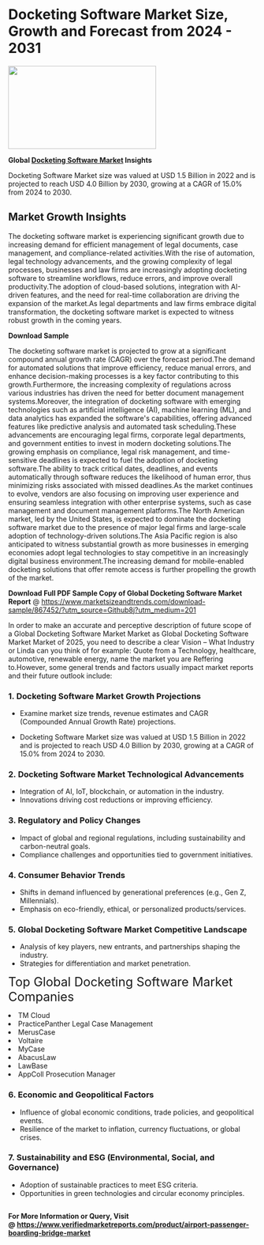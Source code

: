 <H1>Docketing Software Market Size, Growth and Forecast from 2024 - 2031</H1><img class="aligncenter size-medium wp-image-584254" src="https://thirdeyenews.in/wp-content/uploads/2024/09/Global-Market-Research-300x168.jpeg" alt="" width="300" height="168" /><p><strong>Global&nbsp;<a href="https://www.marketsizeandtrends.com/download-sample/867452/?utm_source=Github8j?utm_medium=201">Docketing Software Market</a> Insights</strong></p><p>Docketing Software Market size was valued at USD 1.5 Billion in 2022 and is projected to reach USD 4.0 Billion by 2030, growing at a CAGR of 15.0% from 2024 to 2030.</p><p><h2>Market Growth Insights</h2> <p>The docketing software market is experiencing significant growth due to increasing demand for efficient management of legal documents, case management, and compliance-related activities.With the rise of automation, legal technology advancements, and the growing complexity of legal processes, businesses and law firms are increasingly adopting docketing software to streamline workflows, reduce errors, and improve overall productivity.The adoption of cloud-based solutions, integration with AI-driven features, and the need for real-time collaboration are driving the expansion of the market.As legal departments and law firms embrace digital transformation, the docketing software market is expected to witness robust growth in the coming years.</p> <p><strong>Download Sample</strong></p> <p>The docketing software market is projected to grow at a significant compound annual growth rate (CAGR) over the forecast period.The demand for automated solutions that improve efficiency, reduce manual errors, and enhance decision-making processes is a key factor contributing to this growth.Furthermore, the increasing complexity of regulations across various industries has driven the need for better document management systems.Moreover, the integration of docketing software with emerging technologies such as artificial intelligence (AI), machine learning (ML), and data analytics has expanded the software's capabilities, offering advanced features like predictive analysis and automated task scheduling.These advancements are encouraging legal firms, corporate legal departments, and government entities to invest in modern docketing solutions.The growing emphasis on compliance, legal risk management, and time-sensitive deadlines is expected to fuel the adoption of docketing software.The ability to track critical dates, deadlines, and events automatically through software reduces the likelihood of human error, thus minimizing risks associated with missed deadlines.As the market continues to evolve, vendors are also focusing on improving user experience and ensuring seamless integration with other enterprise systems, such as case management and document management platforms.The North American market, led by the United States, is expected to dominate the docketing software market due to the presence of major legal firms and large-scale adoption of technology-driven solutions.The Asia Pacific region is also anticipated to witness substantial growth as more businesses in emerging economies adopt legal technologies to stay competitive in an increasingly digital business environment.The increasing demand for mobile-enabled docketing solutions that offer remote access is further propelling the growth of the market.</p> <p><span class=""><strong>Download Full PDF Sample Copy of Global Docketing Software Market Report</strong> @ <a href="https://www.marketsizeandtrends.com/download-sample/867452/?utm_source=Github8j?utm_medium=201" target="_blank">https://www.marketsizeandtrends.com/download-sample/867452/?utm_source=Github8j?utm_medium=201</a></span></p><p>In order to make an accurate and perceptive description of future scope of a Global&nbsp;Docketing Software Market Market as Global&nbsp;Docketing Software Market Market of 2025, you need to describe a clear Vision &ndash; What Industry or Linda can you think of for example: Quote from a Technology, healthcare, automotive, renewable energy, name the market you are Reffering to.However, some general trends and factors usually impact market reports and their future outlook include:</p><h3>1.&nbsp;<strong>Docketing Software Market Growth Projections</strong></h3><ul><li>Examine market size trends, revenue estimates and CAGR (Compounded Annual Growth Rate) projections.</li><li><p>Docketing Software Market size was valued at USD 1.5 Billion in 2022 and is projected to reach USD 4.0 Billion by 2030, growing at a CAGR of 15.0% from 2024 to 2030.</p></li></ul><h3>2.&nbsp;<strong>Docketing Software Market Technological Advancements</strong></h3><ul><li>Integration of AI, IoT, blockchain, or automation in the industry.</li><li>Innovations driving cost reductions or improving efficiency.</li></ul><h3>3.&nbsp;<strong>Regulatory and Policy Changes</strong></h3><ul><li>Impact of global and regional regulations, including sustainability and carbon-neutral goals.</li><li>Compliance challenges and opportunities tied to government initiatives.</li></ul><h3>4.&nbsp;<strong>Consumer Behavior Trends</strong></h3><ul><li>Shifts in demand influenced by generational preferences (e.g., Gen Z, Millennials).</li><li>Emphasis on eco-friendly, ethical, or personalized products/services.</li></ul><h3>5.&nbsp;<strong>Global Docketing Software Market Competitive Landscape</strong></h3><ul><li>Analysis of key players, new entrants, and partnerships shaping the industry.</li><li>Strategies for differentiation and market penetration.</li></ul><p data-pm-slice="1 1 []"><span style="color: inherit; font-family: inherit; font-size: 25px;">Top Global Docketing Software Market Companies</span></p><div class="" data-test-id=""><p><li>TM Cloud</li><li> PracticePanther Legal Case Management</li><li> MerusCase</li><li> Voltaire</li><li> MyCase</li><li> AbacusLaw</li><li> LawBase</li><li> AppColl Prosecution Manager</li></p></div><h3>6.&nbsp;<strong>Economic and Geopolitical Factors</strong></h3><ul><li>Influence of global economic conditions, trade policies, and geopolitical events.</li><li>Resilience of the market to inflation, currency fluctuations, or global crises.</li></ul><h3>7.&nbsp;<strong>Sustainability and ESG (Environmental, Social, and Governance)</strong></h3><ul><li>Adoption of sustainable practices to meet ESG criteria.</li><li>Opportunities in green technologies and circular economy principles.</li></ul><h2><strong style="font-size: 14px;">For More Information or Query, Visit @&nbsp;</strong><a style="background-color: #ffffff; font-size: 14px;" href="https://www.marketsizeandtrends.com/report/docketing-software-market/" target="_blank">https://www.verifiedmarketreports.com/product/airport-passenger-boarding-bridge-market</a></h2>